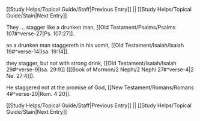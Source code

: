 [[Study Helps/Topical Guide/Staff|Previous Entry]]  ||  [[Study Helps/Topical Guide/Stain|Next Entry]]

 They ... stagger like a drunken man, [[Old Testament/Psalms/Psalms 107#^verse-27|Ps. 107:27]].

 as a drunken man staggereth in his vomit, [[Old Testament/Isaiah/Isaiah 19#^verse-14|Isa. 19:14]].

 they stagger, but not with strong drink, [[Old Testament/Isaiah/Isaiah 29#^verse-9|Isa. 29:9]] ([[Book of Mormon/2 Nephi/2 Nephi 27#^verse-4|2 Ne. 27:4]]).

 He staggered not at the promise of God, [[New Testament/Romans/Romans 4#^verse-20|Rom. 4:20]].

[[Study Helps/Topical Guide/Staff|Previous Entry]]  ||  [[Study Helps/Topical Guide/Stain|Next Entry]]